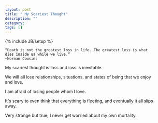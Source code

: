 ```yaml
---
layout: post
title: " My Scariest Thought"
description: ""
category: 
tags: []
---
```

{% include JB/setup %}

    “Death is not the greatest loss in life. The greatest loss is what dies inside us while we live.” 
    ~Norman Cousins

My scariest thought is loss and loss is inevitable. 

We will all lose relationships, situations, and states of being that we enjoy and love. 

I am afraid of losing people whom I love. 

It's scary to even think  that everything is fleeting, and eventually it all slips away. 

 
Very strange but true, I never get worried about my own mortality.